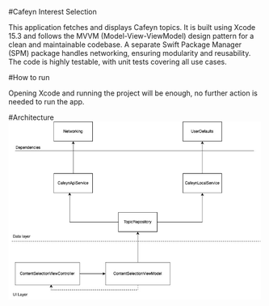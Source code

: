 #Cafeyn Interest Selection

This application fetches and displays Cafeyn topics.
It is built using Xcode 15.3 and follows the MVVM (Model-View-ViewModel) design pattern for a clean and maintainable codebase.
A separate Swift Package Manager (SPM) package handles networking, ensuring modularity and reusability.
The code is highly testable, with unit tests covering all use cases.


#How to run

Opening Xcode and running the project will be enough, no further action is needed to run the app.

#Architecture
<img src="./arch.jpg" width ="500">  
